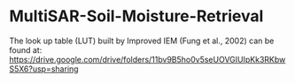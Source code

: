 # MultiSAR-Soil-Moisture-Retrieval

The look up table (LUT) built by Improved IEM (Fung et al., 2002) can be found at:
https://drive.google.com/drive/folders/11bv9B5ho0v5seUOVGIUIpKk3RKbwS5X6?usp=sharing
